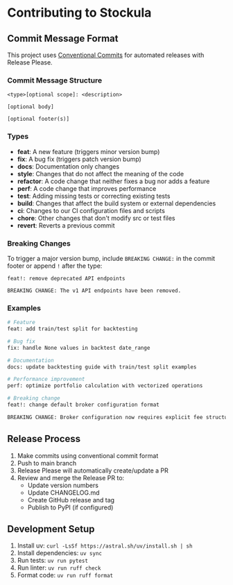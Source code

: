 # Contributing to Stockula

## Commit Message Format

This project uses [Conventional Commits](https://www.conventionalcommits.org/) for automated releases with Release Please.

### Commit Message Structure

```
<type>[optional scope]: <description>

[optional body]

[optional footer(s)]
```

### Types

- **feat**: A new feature (triggers minor version bump)
- **fix**: A bug fix (triggers patch version bump)
- **docs**: Documentation only changes
- **style**: Changes that do not affect the meaning of the code
- **refactor**: A code change that neither fixes a bug nor adds a feature
- **perf**: A code change that improves performance
- **test**: Adding missing tests or correcting existing tests
- **build**: Changes that affect the build system or external dependencies
- **ci**: Changes to our CI configuration files and scripts
- **chore**: Other changes that don't modify src or test files
- **revert**: Reverts a previous commit

### Breaking Changes

To trigger a major version bump, include `BREAKING CHANGE:` in the commit footer or append `!` after the type:

```
feat!: remove deprecated API endpoints

BREAKING CHANGE: The v1 API endpoints have been removed.
```

### Examples

```bash
# Feature
feat: add train/test split for backtesting

# Bug fix
fix: handle None values in backtest date_range

# Documentation
docs: update backtesting guide with train/test split examples

# Performance improvement
perf: optimize portfolio calculation with vectorized operations

# Breaking change
feat!: change default broker configuration format

BREAKING CHANGE: Broker configuration now requires explicit fee structure definition
```

## Release Process

1. Make commits using conventional commit format
1. Push to main branch
1. Release Please will automatically create/update a PR
1. Review and merge the Release PR to:
   - Update version numbers
   - Update CHANGELOG.md
   - Create GitHub release and tag
   - Publish to PyPI (if configured)

## Development Setup

1. Install uv: `curl -LsSf https://astral.sh/uv/install.sh | sh`
1. Install dependencies: `uv sync`
1. Run tests: `uv run pytest`
1. Run linter: `uv run ruff check`
1. Format code: `uv run ruff format`
